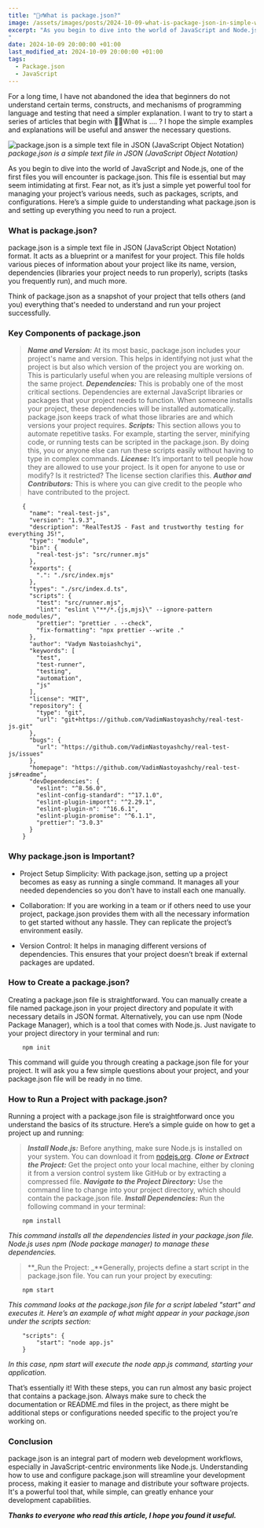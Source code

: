 ```yaml
---
title: "💁‍♂️What is package.json?"
image: /assets/images/posts/2024-10-09-what-is-package-json-in-simple-words-for-beginners/1_uUGbYKSD0xjtrSbctRlZag.webp
excerpt: "As you begin to dive into the world of JavaScript and Node.js, one of the first files you will encounter is package.json. This file is essential but may seem intimidating at first. Fear not, as it’s just a simple yet powerful tool for managing your project’s various needs, such as packages, scripts, and configurations. Here’s a simple guide to understanding what package.json is and setting up everything you need to run a project.
"
date: 2024-10-09 20:00:00 +01:00
last_modified_at: 2024-10-09 20:00:00 +01:00
tags:
  - Package.json
  - JavaScript
---
```


For a long time, I have not abandoned the idea that beginners do not understand certain terms, constructs, and mechanisms of programming language and testing that need a simpler explanation. I want to try to start a series of articles that begin with
💁‍♂️What is …. ?
I hope the simple examples and explanations will be useful and answer the necessary questions.

![package.json is a simple text file in JSON (JavaScript Object Notation)](https://cdn-images-1.medium.com/max/2240/1*uUGbYKSD0xjtrSbctRlZag.jpeg)_package.json is a simple text file in JSON (JavaScript Object Notation)_

As you begin to dive into the world of JavaScript and Node.js, one of the first files you will encounter is package.json. This file is essential but may seem intimidating at first. Fear not, as it’s just a simple yet powerful tool for managing your project’s various needs, such as packages, scripts, and configurations. Here’s a simple guide to understanding what package.json is and setting up everything you need to run a project.

### What is package.json?

package.json is a simple text file in JSON (JavaScript Object Notation) format. It acts as a blueprint or a manifest for your project. This file holds various pieces of information about your project like its name, version, dependencies (libraries your project needs to run properly), scripts (tasks you frequently run), and much more.

Think of package.json as a snapshot of your project that tells others (and you) everything that's needed to understand and run your project successfully.

### Key Components of package.json

> **_Name and Version:_** At its most basic, package.json includes your project's name and version. This helps in identifying not just what the project is but also which version of the project you are working on. This is particularly useful when you are releasing multiple versions of the same project.
> **_Dependencies:_** This is probably one of the most critical sections. Dependencies are external JavaScript libraries or packages that your project needs to function. When someone installs your project, these dependencies will be installed automatically. package.json keeps track of what those libraries are and which versions your project requires.
> **_Scripts:_** This section allows you to automate repetitive tasks. For example, starting the server, minifying code, or running tests can be scripted in the package.json. By doing this, you or anyone else can run these scripts easily without having to type in complex commands.
> **_License:_** It’s important to tell people how they are allowed to use your project. Is it open for anyone to use or modify? Is it restricted? The license section clarifies this.
> **_Author and Contributors:_** This is where you can give credit to the people who have contributed to the project.

```
    {
      "name": "real-test-js",
      "version": "1.9.3",
      "description": "RealTestJS - Fast and trustworthy testing for everything JS!",
      "type": "module",
      "bin": {
        "real-test-js": "src/runner.mjs"
      },
      "exports": {
        ".": "./src/index.mjs"
      },
      "types": "./src/index.d.ts",
      "scripts": {
        "test": "src/runner.mjs",
        "lint": "eslint \"**/*.{js,mjs}\" --ignore-pattern node_modules/",
        "prettier": "prettier . --check",
        "fix-formatting": "npx prettier --write ."
      },
      "author": "Vadym Nastoiashchyi",
      "keywords": [
        "test",
        "test-runner",
        "testing",
        "automation",
        "js"
      ],
      "license": "MIT",
      "repository": {
        "type": "git",
        "url": "git+https://github.com/VadimNastoyashchy/real-test-js.git"
      },
      "bugs": {
        "url": "https://github.com/VadimNastoyashchy/real-test-js/issues"
      },
      "homepage": "https://github.com/VadimNastoyashchy/real-test-js#readme",
      "devDependencies": {
        "eslint": "^8.56.0",
        "eslint-config-standard": "^17.1.0",
        "eslint-plugin-import": "^2.29.1",
        "eslint-plugin-n": "^16.6.1",
        "eslint-plugin-promise": "^6.1.1",
        "prettier": "3.0.3"
      }
    }
```

### Why package.json is Important?

- Project Setup Simplicity: With package.json, setting up a project becomes as easy as running a single command. It manages all your needed dependencies so you don't have to install each one manually.

- Collaboration: If you are working in a team or if others need to use your project, package.json provides them with all the necessary information to get started without any hassle. They can replicate the project’s environment easily.

- Version Control: It helps in managing different versions of dependencies. This ensures that your project doesn’t break if external packages are updated.

### How to Create a package.json?

Creating a package.json file is straightforward. You can manually create a file named package.json in your project directory and populate it with necessary details in JSON format. Alternatively, you can use npm (Node Package Manager), which is a tool that comes with Node.js. Just navigate to your project directory in your terminal and run:

```
    npm init
```

This command will guide you through creating a package.json file for your project. It will ask you a few simple questions about your project, and your package.json file will be ready in no time.

### How to Run a Project with package.json?

Running a project with a package.json file is straightforward once you understand the basics of its structure. Here’s a simple guide on how to get a project up and running:

> **_Install Node.js:_** Before anything, make sure Node.js is installed on your system. You can download it from [nodejs.org](https://nodejs.org/).
> **_Clone or Extract the Project:_** Get the project onto your local machine, either by cloning it from a version control system like GitHub or by extracting a compressed file.
> **_Navigate to the Project Directory:_** Use the command line to change into your project directory, which should contain the package.json file.
> **_Install Dependencies:_** Run the following command in your terminal:

```
    npm install
```

_This command installs all the dependencies listed in your package.json file. Node.js uses npm (Node package manager) to manage these dependencies._

> **_Run the Project: _**Generally, projects define a start script in the package.json file. You can run your project by executing:

```
    npm start
```

_This command looks at the package.json file for a script labeled "start" and executes it. Here’s an example of what might appear in your package.json under the scripts section:_

```
    "scripts": {
        "start": "node app.js"
    }
```

_In this case, npm start will execute the node app.js command, starting your application._

That’s essentially it! With these steps, you can run almost any basic project that contains a package.json. Always make sure to check the documentation or README.md files in the project, as there might be additional steps or configurations needed specific to the project you’re working on.

### Conclusion

package.json is an integral part of modern web development workflows, especially in JavaScript-centric environments like Node.js. Understanding how to use and configure package.json will streamline your development process, making it easier to manage and distribute your software projects. It's a powerful tool that, while simple, can greatly enhance your development capabilities.

**_Thanks to everyone who read this article, I hope you found it useful._**
